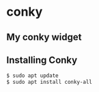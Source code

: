 # conky
## My conky widget

## Installing Conky
```bash
$ sudo apt update
$ sudo apt install conky-all
```
